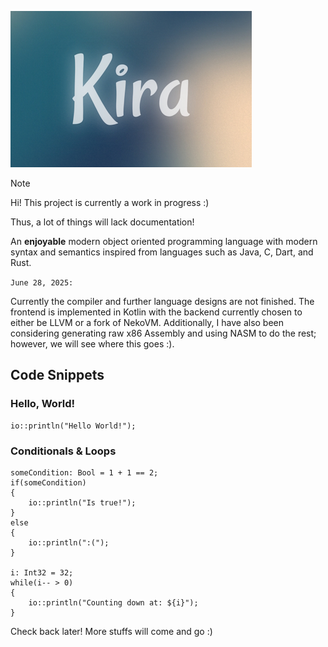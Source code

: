 ![Kira](./public/kira_header.jpg)

> [!NOTE]
> Hi! This project is currently a work in progress :)
>
> Thus, a lot of things will lack documentation!

An **enjoyable** modern object oriented programming language with modern syntax and semantics inspired from languages
such as Java, C, Dart, and Rust.

`June 28, 2025:`

Currently the compiler and further language designs are not finished. The frontend is implemented in Kotlin with the
backend currently chosen to either be LLVM or a fork of NekoVM. Additionally, I have also been considering generating
raw x86 Assembly and using NASM to do the rest; however, we will see where this goes :).

## Code Snippets

### Hello, World!

```
io::println("Hello World!");
```

### Conditionals & Loops

```
someCondition: Bool = 1 + 1 == 2;
if(someCondition)
{
    io::println("Is true!");
}
else
{
    io::println(":(");
}

i: Int32 = 32;
while(i-- > 0)
{
    io::println("Counting down at: ${i}");
}
```

Check back later! More stuffs will come and go :)